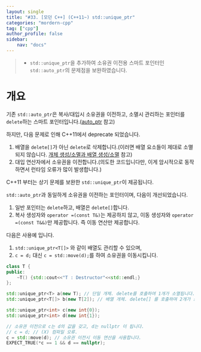 ```yaml
---
layout: single
title: "#33. [모던 C++] (C++11~) std::unique_ptr"
categories: "mordern-cpp"
tag: ["cpp"]
author_profile: false
sidebar: 
    nav: "docs"
---
```


> * `std::unique_ptr`을 추가하여 소유권 이전용 스마트 포인터인 `std::auto_ptr`의 문제점을 보완하였습니다.

# 개요

기존 `std::auto_ptr`은 복사/대입시 소유권을 이전하고, 소멸시 관리하는 포인터를 `delete`하는 스마트 포인터입니다.([auto_ptr](https://tango1202.github.io/classic-cpp-stl/classic-cpp-stl-auto_ptr/) 참고)

하지만, 다음 문제로 인해 C++11에서 deprecate 되었습니다.

1. 배열을 `delete[]`가 아닌 `delete`로 삭제합니다.(이러면 배열 요소들이 제대로 소멸되지 않습니다. [개체 생성/소멸과 배열 생성/소멸](https://tango1202.github.io/classic-cpp-oop/classic-cpp-oop-new-delete/#%EA%B0%9C%EC%B2%B4-%EC%83%9D%EC%84%B1%EC%86%8C%EB%A9%B8%EA%B3%BC-%EB%B0%B0%EC%97%B4-%EC%83%9D%EC%84%B1%EC%86%8C%EB%A9%B8) 참고)
2. 대입 연산자에서 소유권을 이전합니다.(의도한 코드입니다만, 이게 암시적으로 동작하면서 런타임 오류가 많이 발생합니다.)

C++11 부터는 상기 문제를 보완한 `std::unique_ptr`이 제공됩니다.

`std::auto_ptr`과 동일하게 소유권을 이전하는 포인터이며, 다음이 개선되었습니다.

1. 일반 포인터는 `delete`하고, 배열은 `delete[]`합니다.
2. 복사 생성자와 `operator =(const T&)`는 제공하지 않고, 이동 생성자와 `operator =(const T&&)`만 제공합니다. 즉 이동 연산만 제공합니다.

다음은 사용예 입니다.

1. `std::unique_ptr<T[]>` 와 같이 배열도 관리할 수 있으며,
2. `c = d;` 대신 `c = std::move(d);`를 하여 소유권을 이동시킵니다.
   
```cpp
class T {
public:
    ~T() {std::cout<<"T : Destructor"<<std::endl;}    
};

std::unique_ptr<T> a(new T); // 단일 개체. delete를 호출하여 1개가 소멸됩니다.
std::unique_ptr<T[]> b(new T[2]); // 배열 개체. delete[] 를 호출하여 2개가 소멸됩니다.

std::unique_ptr<int> c(new int{0});
std::unique_ptr<int> d(new int{1});

// 소유권 이전으로 c는 d의 값을 갖고, d는 nullptr 이 됩니다.
// c = d; // (X) 컴파일 오류.
c = std::move(d); // 소유권 이전시 이동 연산을 사용합니다.
EXPECT_TRUE(*c == 1 && d == nullptr);
```